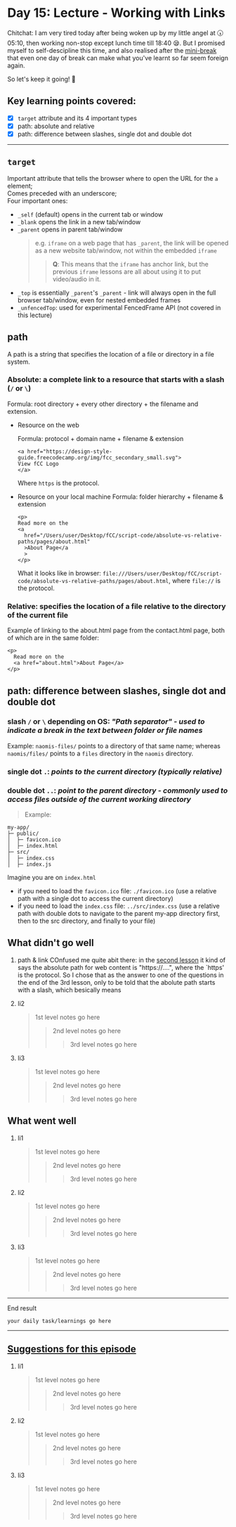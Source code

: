 # Day 15: Lecture - Working with Links

Chitchat: I am very tired today after being woken up by my little angel at 🕠 05:10, then working non-stop except lunch time till 18:40 😪. But I promised myself to self-descipline this time, and also realised after the [mini-break]() that even one day of break can make what you've learnt so far seem foreign again.

So let's keep it going! 🦾

## Key learning points covered:   
- [x] `target` attribute and its 4 important types  
- [x] path: absolute and relative
- [x] path: difference between slashes, single dot and double dot

---

## `target`
Important attribute that tells the browser where to open the URL for the `a` element;  
Comes preceded with an underscore;   
Four important ones:
- `_self` (default) opens in the current tab or window
- `_blank` opens the link in a new tab/window
- `_parent` opens in parent tab/window
  > e.g. `iframe` on a web page that has `_parent`, the link will be opened as a new website tab/window, not within the embedded `iframe`
    >> **Q**: This means that the `iframe` has anchor link, but the previous `iframe` lessons are all about using it to put video/audio in it.
- `_top` is essentially `_parent`'s `_parent` - link will always open in the full browser tab/window, even for nested embedded frames
- `_unfencedTop`: used for experimental FencedFrame API (not covered in this lecture)
  
## path   
A path is a string that specifies the location of a file or directory in a file system.
### Absolute: a complete link to a resource that starts with a slash (`/` or `\`)

Formula: root directory + every other directory + the filename and extension.
- Resource on the web

  Formula: protocol + domain name + filename & extension
  ```
  <a href="https://design-style-guide.freecodecamp.org/img/fcc_secondary_small.svg">
  View fCC Logo
  </a>
  ```
  Where `https` is the protocol.
  
- Resource on your local machine
  Formula: folder hierarchy + filename & extension
  ```
  <p>
  Read more on the
  <a
    href="/Users/user/Desktop/fCC/script-code/absolute-vs-relative-paths/pages/about.html"
    >About Page</a
    >
  </p>
  ```
  What it looks like in browser: `file:///Users/user/Desktop/fCC/script-code/absolute-vs-relative-paths/pages/about.html`, where `file://` is the protocol.
### Relative: specifies the location of a file relative to the directory of the current file
Example of linking to the about.html page from the contact.html page, both of which are in the same folder:
```
<p>
  Read more on the
  <a href="about.html">About Page</a>
</p>
```

## path: difference between slashes, single dot and double dot   
### slash `/` or `\` depending on OS: *"Path separator" - used to indicate a break in the text between folder or file names*
Example: `naomis-files/` points to a directory of that same name; whereas `naomis/files/` points to a `files` directory in the `naomis` directory.
### single dot `.`: *points to the current directory (typically relative)*
### double dot `..`: *point to the parent directory - commonly used to access files outside of the current working directory*
> Example:
```
my-app/
├─ public/
│  ├─ favicon.ico
│  ├─ index.html
├─ src/
│  ├─ index.css
│  ├─ index.js
```
Imagine you are on `index.html`
- if you need to load the `favicon.ico` file: `./favicon.ico` (use a relative path with a single dot to access the current directory)
- if you need to load the `index.css` file: `../src/index.css` (use a relative path with double dots to navigate to the parent my-app directory first, then to the src directory, and finally to your file)

## What didn't go well
1. path & link
COnfused me quite abit there: in the [second lesson](#path) it kind of says the absolute path for web content is "https://....", where the `https' is the protocol. So I chose that as the answer to one of the questions in the end of the 3rd lesson, only to be told that the abolute path starts with a slash, which besically means 
  
3. li2
      > 1st level notes go here
      > > 2nd level notes go here
      > > > 3rd level notes go here
4. li3
      > 1st level notes go here
      > > 2nd level notes go here
      > > > 3rd level notes go here
## What went well
1. li1
      > 1st level notes go here
      > > 2nd level notes go here
      > > > 3rd level notes go here
2. li2
      > 1st level notes go here
      > > 2nd level notes go here
      > > > 3rd level notes go here
3. li3
      > 1st level notes go here
      > > 2nd level notes go here
      > > > 3rd level notes go here
----

End result
```
your daily task/learnings go here
```

---

## <ins>Suggestions for this episode</ins>
1. li1
      > 1st level notes go here
      > > 2nd level notes go here
      > > > 3rd level notes go here
2. li2
      > 1st level notes go here
      > > 2nd level notes go here
      > > > 3rd level notes go here
3. li3
      > 1st level notes go here
      > > 2nd level notes go here
      > > > 3rd level notes go here
